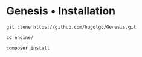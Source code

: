 # Genesis • Installation 

```
git clone https://github.com/hugolgc/Genesis.git

cd engine/

composer install
```
